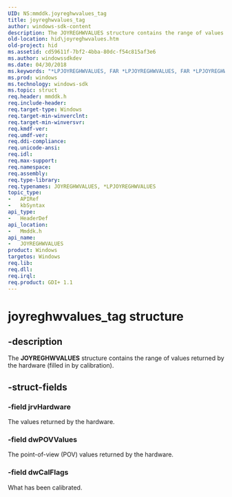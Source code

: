 ```yaml
---
UID: NS:mmddk.joyreghwvalues_tag
title: joyreghwvalues_tag
author: windows-sdk-content
description: The JOYREGHWVALUES structure contains the range of values returned by the hardware (filled in by calibration).
old-location: hid\joyreghwvalues.htm
old-project: hid
ms.assetid: cd59611f-7bf2-4bba-80dc-f54c815af3e6
ms.author: windowssdkdev
ms.date: 04/30/2018
ms.keywords: "*LPJOYREGHWVALUES, FAR *LPJOYREGHWVALUES, FAR *LPJOYREGHWVALUES structure [Human Input Devices], JOYREGHWVALUES, JOYREGHWVALUES structure [Human Input Devices], di_ref_bd51a1ee-82e2-417f-81a1-9732931706a3.xml, hid.joyreghwvalues, joyreghwvalues_tag, mmddk/FAR *LPJOYREGHWVALUES, mmddk/JOYREGHWVALUES"
ms.prod: windows
ms.technology: windows-sdk
ms.topic: struct
req.header: mmddk.h
req.include-header: 
req.target-type: Windows
req.target-min-winverclnt: 
req.target-min-winversvr: 
req.kmdf-ver: 
req.umdf-ver: 
req.ddi-compliance: 
req.unicode-ansi: 
req.idl: 
req.max-support: 
req.namespace: 
req.assembly: 
req.type-library: 
req.typenames: JOYREGHWVALUES, *LPJOYREGHWVALUES
topic_type:
-	APIRef
-	kbSyntax
api_type:
-	HeaderDef
api_location:
-	Mmddk.h
api_name:
-	JOYREGHWVALUES
product: Windows
targetos: Windows
req.lib: 
req.dll: 
req.irql: 
req.product: GDI+ 1.1
---
```


# joyreghwvalues_tag structure


## -description


The <b>JOYREGHWVALUES</b> structure contains the range of values returned by the hardware (filled in by calibration).


## -struct-fields




### -field jrvHardware

The values returned by the hardware.


### -field dwPOVValues

The point-of-view (POV) values returned by the hardware.


### -field dwCalFlags

What has been calibrated.

